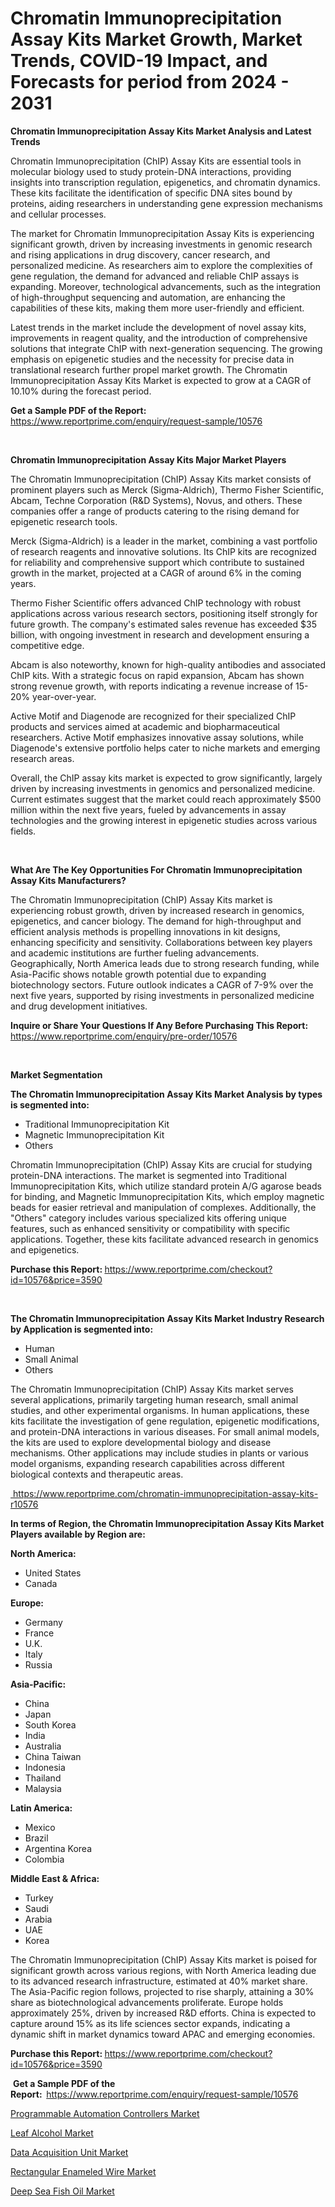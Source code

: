 <p><h1>Chromatin Immunoprecipitation Assay Kits Market Growth, Market Trends, COVID-19 Impact, and Forecasts for period from 2024 - 2031</h1></p><p><strong>Chromatin Immunoprecipitation Assay Kits Market Analysis and Latest Trends</strong></p>
<p><p>Chromatin Immunoprecipitation (ChIP) Assay Kits are essential tools in molecular biology used to study protein-DNA interactions, providing insights into transcription regulation, epigenetics, and chromatin dynamics. These kits facilitate the identification of specific DNA sites bound by proteins, aiding researchers in understanding gene expression mechanisms and cellular processes.</p><p>The market for Chromatin Immunoprecipitation Assay Kits is experiencing significant growth, driven by increasing investments in genomic research and rising applications in drug discovery, cancer research, and personalized medicine. As researchers aim to explore the complexities of gene regulation, the demand for advanced and reliable ChIP assays is expanding. Moreover, technological advancements, such as the integration of high-throughput sequencing and automation, are enhancing the capabilities of these kits, making them more user-friendly and efficient.</p><p>Latest trends in the market include the development of novel assay kits, improvements in reagent quality, and the introduction of comprehensive solutions that integrate ChIP with next-generation sequencing. The growing emphasis on epigenetic studies and the necessity for precise data in translational research further propel market growth. The Chromatin Immunoprecipitation Assay Kits Market is expected to grow at a CAGR of 10.10% during the forecast period.</p></p>
<p><strong>Get a Sample PDF of the Report:&nbsp;</strong> <a href="https://www.reportprime.com/enquiry/request-sample/10576?utm_campaign=1901&utm_medium=2&utm_source=Github&utm_content=ia&utm_term=25122024&utm_id=chromatin-immunoprecipitation-assay-kits">https://www.reportprime.com/enquiry/request-sample/10576</a></p>
<p>&nbsp;</p>
<p><strong>Chromatin Immunoprecipitation Assay Kits Major Market Players</strong></p>
<p><p>The Chromatin Immunoprecipitation (ChIP) Assay Kits market consists of prominent players such as Merck (Sigma-Aldrich), Thermo Fisher Scientific, Abcam, Techne Corporation (R&D Systems), Novus, and others. These companies offer a range of products catering to the rising demand for epigenetic research tools.</p><p>Merck (Sigma-Aldrich) is a leader in the market, combining a vast portfolio of research reagents and innovative solutions. Its ChIP kits are recognized for reliability and comprehensive support which contribute to sustained growth in the market, projected at a CAGR of around 6% in the coming years.</p><p>Thermo Fisher Scientific offers advanced ChIP technology with robust applications across various research sectors, positioning itself strongly for future growth. The company's estimated sales revenue has exceeded $35 billion, with ongoing investment in research and development ensuring a competitive edge.</p><p>Abcam is also noteworthy, known for high-quality antibodies and associated ChIP kits. With a strategic focus on rapid expansion, Abcam has shown strong revenue growth, with reports indicating a revenue increase of 15-20% year-over-year.</p><p>Active Motif and Diagenode are recognized for their specialized ChIP products and services aimed at academic and biopharmaceutical researchers. Active Motif emphasizes innovative assay solutions, while Diagenode's extensive portfolio helps cater to niche markets and emerging research areas.</p><p>Overall, the ChIP assay kits market is expected to grow significantly, largely driven by increasing investments in genomics and personalized medicine. Current estimates suggest that the market could reach approximately $500 million within the next five years, fueled by advancements in assay technologies and the growing interest in epigenetic studies across various fields.</p></p>
<p>&nbsp;</p>
<p><strong>What Are The Key Opportunities For Chromatin Immunoprecipitation Assay Kits Manufacturers?</strong></p>
<p><p>The Chromatin Immunoprecipitation (ChIP) Assay Kits market is experiencing robust growth, driven by increased research in genomics, epigenetics, and cancer biology. The demand for high-throughput and efficient analysis methods is propelling innovations in kit designs, enhancing specificity and sensitivity. Collaborations between key players and academic institutions are further fueling advancements. Geographically, North America leads due to strong research funding, while Asia-Pacific shows notable growth potential due to expanding biotechnology sectors. Future outlook indicates a CAGR of 7-9% over the next five years, supported by rising investments in personalized medicine and drug development initiatives.</p></p>
<p><strong>Inquire or Share Your Questions If Any Before Purchasing This Report:</strong> <a href="https://www.reportprime.com/enquiry/pre-order/10576?utm_campaign=1901&utm_medium=2&utm_source=Github&utm_content=ia&utm_term=25122024&utm_id=chromatin-immunoprecipitation-assay-kits">https://www.reportprime.com/enquiry/pre-order/10576</a></p>
<p>&nbsp;</p>
<p><strong>Market Segmentation</strong></p>
<p><strong>The Chromatin Immunoprecipitation Assay Kits Market Analysis by types is segmented into:</strong></p>
<p><ul><li>Traditional Immunoprecipitation Kit</li><li>Magnetic Immunoprecipitation Kit</li><li>Others</li></ul></p>
<p><p>Chromatin Immunoprecipitation (ChIP) Assay Kits are crucial for studying protein-DNA interactions. The market is segmented into Traditional Immunoprecipitation Kits, which utilize standard protein A/G agarose beads for binding, and Magnetic Immunoprecipitation Kits, which employ magnetic beads for easier retrieval and manipulation of complexes. Additionally, the "Others" category includes various specialized kits offering unique features, such as enhanced sensitivity or compatibility with specific applications. Together, these kits facilitate advanced research in genomics and epigenetics.</p></p>
<p><strong>Purchase this Report:&nbsp;</strong><a href="https://www.reportprime.com/checkout?id=10576&price=3590&utm_campaign=1901&utm_medium=2&utm_source=Github&utm_content=ia&utm_term=25122024&utm_id=chromatin-immunoprecipitation-assay-kits">https://www.reportprime.com/checkout?id=10576&price=3590</a></p>
<p>&nbsp;</p>
<p><strong>The Chromatin Immunoprecipitation Assay Kits Market Industry Research by Application is segmented into:</strong></p>
<p><ul><li>Human</li><li>Small Animal</li><li>Others</li></ul></p>
<p><p>The Chromatin Immunoprecipitation (ChIP) Assay Kits market serves several applications, primarily targeting human research, small animal studies, and other experimental organisms. In human applications, these kits facilitate the investigation of gene regulation, epigenetic modifications, and protein-DNA interactions in various diseases. For small animal models, the kits are used to explore developmental biology and disease mechanisms. Other applications may include studies in plants or various model organisms, expanding research capabilities across different biological contexts and therapeutic areas.</p></p>
<p><a href="https://www.reportprime.com/chromatin-immunoprecipitation-assay-kits-r10576?utm_campaign=1901&utm_medium=2&utm_source=Github&utm_content=ia&utm_term=25122024&utm_id=chromatin-immunoprecipitation-assay-kits">&nbsp;https://www.reportprime.com/chromatin-immunoprecipitation-assay-kits-r10576</a></p>
<p><strong>In terms of Region, the Chromatin Immunoprecipitation Assay Kits Market Players available by Region are:</strong></p>
<p>
    <p> <strong> North America: </strong>
        <ul>
            <li>United States</li>
            <li>Canada</li>
        </ul>
        </p> 
    <p> <strong> Europe: </strong>
        <ul>
            <li>Germany</li>
            <li>France</li>
            <li>U.K.</li>
            <li>Italy</li>
            <li>Russia</li>
        </ul>
        </p> 
    <p> <strong> Asia-Pacific: </strong>
        <ul>
            <li>China</li>
            <li>Japan</li>
            <li>South Korea</li>
            <li>India</li>
            <li>Australia</li>
            <li>China Taiwan</li>
            <li>Indonesia</li>
            <li>Thailand</li>
            <li>Malaysia</li>
        </ul>
        </p> 
    <p> <strong> Latin America: </strong>
        <ul>
            <li>Mexico</li>
            <li>Brazil</li>
            <li>Argentina Korea</li>
            <li>Colombia</li>
        </ul>
        </p> 
    <p> <strong> Middle East & Africa: </strong>
        <ul>
            <li>Turkey</li>
            <li>Saudi</li>
            <li>Arabia</li>
            <li>UAE</li>
            <li>Korea</li>
        </ul>
    </p>
    </p>
<p><p>The Chromatin Immunoprecipitation (ChIP) Assay Kits market is poised for significant growth across various regions, with North America leading due to its advanced research infrastructure, estimated at 40% market share. The Asia-Pacific region follows, projected to rise sharply, attaining a 30% share as biotechnological advancements proliferate. Europe holds approximately 25%, driven by increased R&D efforts. China is expected to capture around 15% as its life sciences sector expands, indicating a dynamic shift in market dynamics toward APAC and emerging economies.</p></p>
<p><strong>Purchase this Report: </strong><a href="https://www.reportprime.com/checkout?id=10576&price=3590&utm_campaign=1901&utm_medium=2&utm_source=Github&utm_content=ia&utm_term=25122024&utm_id=chromatin-immunoprecipitation-assay-kits">https://www.reportprime.com/checkout?id=10576&price=3590</a></p>
<p>&nbsp;<strong>Get a Sample PDF of the Report:&nbsp;&nbsp;</strong><a href="https://www.reportprime.com/enquiry/request-sample/10576?utm_campaign=1901&utm_medium=2&utm_source=Github&utm_content=ia&utm_term=25122024&utm_id=chromatin-immunoprecipitation-assay-kits">https://www.reportprime.com/enquiry/request-sample/10576</a></p>
<p><strong></strong></p>
<p><p><a href="https://www.linkedin.com/pulse/a-mkt-nova-vc8zf?utm_campaign=1901&utm_medium=2&utm_source=Github&utm_content=ia&utm_term=25122024&utm_id=chromatin-immunoprecipitation-assay-kits">Programmable Automation Controllers Market</a></p><p><a href="https://www.linkedin.com/pulse/a-mkt-nova-vc8zf?utm_campaign=1901&utm_medium=2&utm_source=Github&utm_content=ia&utm_term=25122024&utm_id=chromatin-immunoprecipitation-assay-kits">Leaf Alcohol Market</a></p><p><a href="https://www.linkedin.com/pulse/exploring-growth-opportunities-data-acquisition-unit-market-expected-p2ydf?utm_campaign=1901&utm_medium=2&utm_source=Github&utm_content=ia&utm_term=25122024&utm_id=chromatin-immunoprecipitation-assay-kits">Data Acquisition Unit Market</a></p><p><a href="https://www.linkedin.com/pulse/global-analysis-rectangular-enameled-wire-market-size-oqrqe?utm_campaign=1901&utm_medium=2&utm_source=Github&utm_content=ia&utm_term=25122024&utm_id=chromatin-immunoprecipitation-assay-kits">Rectangular Enameled Wire Market</a></p><p><a href="https://www.linkedin.com/pulse/deep-sea-fish-oil-market-report-mines-projected-cagr-42-19zde?utm_campaign=1901&utm_medium=2&utm_source=Github&utm_content=ia&utm_term=25122024&utm_id=chromatin-immunoprecipitation-assay-kits">Deep Sea Fish Oil Market</a></p></p>